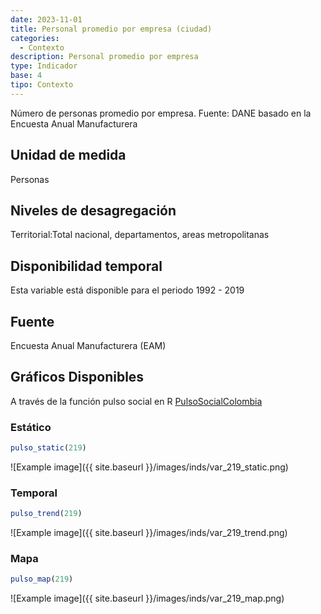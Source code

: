 ```yaml
---
date: 2023-11-01
title: Personal promedio por empresa (ciudad)
categories:
  - Contexto
description: Personal promedio por empresa
type: Indicador
base: 4
tipo: Contexto
--- 
```


Número de personas promedio por empresa.
Fuente: DANE basado en la Encuesta Anual Manufacturera

## Unidad de medida
Personas

## Niveles de desagregación
Territorial:Total nacional, departamentos, areas metropolitanas

## Disponibilidad temporal
Esta variable está disponible para el periodo 1992 - 2019

## Fuente
Encuesta Anual Manufacturera (EAM)

## Gráficos Disponibles

A través de la función pulso social en R [PulsoSocialColombia](https://github.com/pulsosocialcolombia/PulsoSocialColombia)

### Estático

``` R
pulso_static(219)
```

![Example image]({{ site.baseurl }}/images/inds/var_219_static.png)

### Temporal

``` R
pulso_trend(219)
```

![Example image]({{ site.baseurl }}/images/inds/var_219_trend.png)

### Mapa

``` R
pulso_map(219)
```

![Example image]({{ site.baseurl }}/images/inds/var_219_map.png)